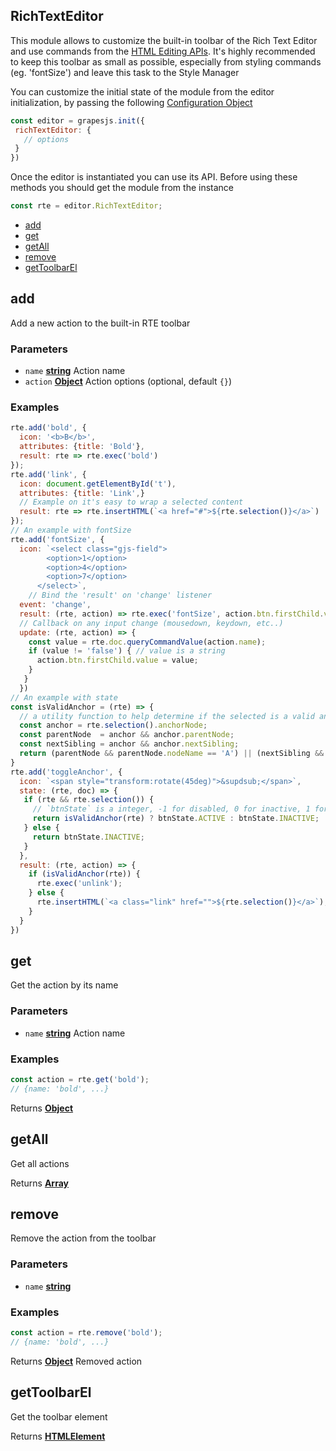 <!-- Generated by documentation.js. Update this documentation by updating the source code. -->

## RichTextEditor

This module allows to customize the built-in toolbar of the Rich Text Editor and use commands from the [HTML Editing APIs][1].
It's highly recommended to keep this toolbar as small as possible, especially from styling commands (eg. 'fontSize') and leave this task to the Style Manager

You can customize the initial state of the module from the editor initialization, by passing the following [Configuration Object][2]

```js
const editor = grapesjs.init({
 richTextEditor: {
   // options
 }
})
```

Once the editor is instantiated you can use its API. Before using these methods you should get the module from the instance

```js
const rte = editor.RichTextEditor;
```

-   [add][3]
-   [get][4]
-   [getAll][5]
-   [remove][6]
-   [getToolbarEl][7]

## add

Add a new action to the built-in RTE toolbar

### Parameters

-   `name` **[string][8]** Action name
-   `action` **[Object][9]** Action options (optional, default `{}`)

### Examples

```javascript
rte.add('bold', {
  icon: '<b>B</b>',
  attributes: {title: 'Bold'},
  result: rte => rte.exec('bold')
});
rte.add('link', {
  icon: document.getElementById('t'),
  attributes: {title: 'Link',}
  // Example on it's easy to wrap a selected content
  result: rte => rte.insertHTML(`<a href="#">${rte.selection()}</a>`)
});
// An example with fontSize
rte.add('fontSize', {
  icon: `<select class="gjs-field">
        <option>1</option>
        <option>4</option>
        <option>7</option>
      </select>`,
    // Bind the 'result' on 'change' listener
  event: 'change',
  result: (rte, action) => rte.exec('fontSize', action.btn.firstChild.value),
  // Callback on any input change (mousedown, keydown, etc..)
  update: (rte, action) => {
    const value = rte.doc.queryCommandValue(action.name);
    if (value != 'false') { // value is a string
      action.btn.firstChild.value = value;
    }
   }
  })
// An example with state
const isValidAnchor = (rte) => {
  // a utility function to help determine if the selected is a valid anchor node
  const anchor = rte.selection().anchorNode;
  const parentNode  = anchor && anchor.parentNode;
  const nextSibling = anchor && anchor.nextSibling;
  return (parentNode && parentNode.nodeName == 'A') || (nextSibling && nextSibling.nodeName == 'A')
}
rte.add('toggleAnchor', {
  icon: `<span style="transform:rotate(45deg)">&supdsub;</span>`,
  state: (rte, doc) => {
   if (rte && rte.selection()) {
     // `btnState` is a integer, -1 for disabled, 0 for inactive, 1 for active
     return isValidAnchor(rte) ? btnState.ACTIVE : btnState.INACTIVE;
   } else {
     return btnState.INACTIVE;
   }
  },
  result: (rte, action) => {
    if (isValidAnchor(rte)) {
      rte.exec('unlink');
    } else {
      rte.insertHTML(`<a class="link" href="">${rte.selection()}</a>`);
    }
  }
})
```

## get

Get the action by its name

### Parameters

-   `name` **[string][8]** Action name

### Examples

```javascript
const action = rte.get('bold');
// {name: 'bold', ...}
```

Returns **[Object][9]** 

## getAll

Get all actions

Returns **[Array][10]** 

## remove

Remove the action from the toolbar

### Parameters

-   `name` **[string][8]** 

### Examples

```javascript
const action = rte.remove('bold');
// {name: 'bold', ...}
```

Returns **[Object][9]** Removed action

## getToolbarEl

Get the toolbar element

Returns **[HTMLElement][11]** 

[1]: https://developer.mozilla.org/en-US/docs/Web/API/Document/execCommand

[2]: https://github.com/artf/grapesjs/blob/master/src/rich_text_editor/config/config.js

[3]: #add

[4]: #get

[5]: #getall

[6]: #remove

[7]: #gettoolbarel

[8]: https://developer.mozilla.org/docs/Web/JavaScript/Reference/Global_Objects/String

[9]: https://developer.mozilla.org/docs/Web/JavaScript/Reference/Global_Objects/Object

[10]: https://developer.mozilla.org/docs/Web/JavaScript/Reference/Global_Objects/Array

[11]: https://developer.mozilla.org/docs/Web/HTML/Element
